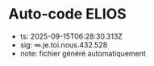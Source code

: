 # Auto-code ELIOS
- ts: 2025-09-15T06:28:30.313Z
- sig: ∞.je.toi.nous.432.528
- note: fichier généré automatiquement